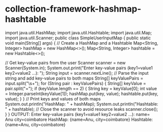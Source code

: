 # collection-framework-hashmap-hashtable
import java.util.HashMap;
import java.util.Hashtable;
import java.util.Map;
import java.util.Scanner;
public class SimpleUserInputMap {
public static void main(String[] args) {
// Create a HashMap and a Hashtable
Map&lt;String, Integer&gt; hashMap = new HashMap&lt;&gt;();
Map&lt;String, Integer&gt; hashtable = new Hashtable&lt;&gt;();

// Get key-value pairs from the user
Scanner scanner = new Scanner(System.in);
System.out.print(&quot;Enter key-value pairs (key1=value1 key2=value2 ...): &quot;);
String input = scanner.nextLine();
// Parse the input string and add key-value pairs to both maps
String[] keyValuePairs = input.split(&quot;\\s+&quot;);
for (String pair : keyValuePairs) {
String[] keyValue = pair.split(&quot;=&quot;);
if (keyValue.length == 2) {
String key = keyValue[0];
int value = Integer.parseInt(keyValue[1]);
hashMap.put(key, value);
hashtable.put(key, value);
}
}
// Print keys and values of both maps
System.out.println(&quot;HashMap: &quot; + hashMap);
System.out.println(&quot;Hashtable: &quot; + hashtable);
// Close the scanner to avoid resource leaks
scanner.close();
}
}
OUTPUT:
Enter key-value pairs (key1=value1 key2=value2 ...): name= Anu city=coimbatore
HashMap: {name=Anu, city=coimbatore}
Hashtable: {name=Anu, city=coimbatore}
